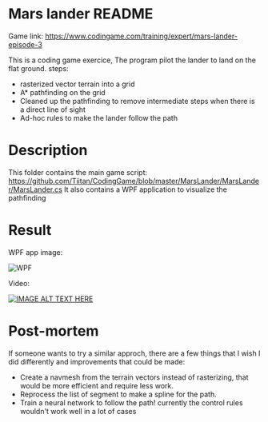 # Mars lander README

Game link: https://www.codingame.com/training/expert/mars-lander-episode-3

This is a coding game exercice, The program pilot the lander to land on the flat ground.
steps:
- rasterized vector terrain into a grid
- A* pathfinding on the grid
- Cleaned up the pathfinding to remove intermediate steps when there is a direct line of sight
- Ad-hoc rules to make the lander follow the path 

# Description

This folder contains the main game script: https://github.com/Tiitan/CodingGame/blob/master/MarsLander/MarsLander/MarsLander.cs
It also contains a WPF application to visualize the pathfinding

# Result

WPF app image:

![WPF](https://github.com/Tiitan/CodingGame/blob/master/MarsLander/Resources/WPFAppScreenshoot.png)

Video:

[![IMAGE ALT TEXT HERE](https://img.youtube.com/vi/QqbNuwMlmI8/0.jpg)](https://www.youtube.com/watch?v=QqbNuwMlmI8)

# Post-mortem
If someone wants to try a similar approch, there are a few things that I wish I did differently and improvements that could be made:
- Create a navmesh from the terrain vectors instead of rasterizing, that would be more efficient and require less work.
- Reprocess the list of segment to make a spline for the path.
- Train a neural network to follow the path! currently the control rules wouldn't work well in a lot of cases
